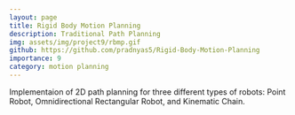 ```yaml
---
layout: page
title: Rigid Body Motion Planning
description: Traditional Path Planning
img: assets/img/project9/rbmp.gif
github: https://github.com/pradnyas5/Rigid-Body-Motion-Planning
importance: 9
category: motion planning
---
```


Implementaion of 2D path planning for three different types of robots: Point Robot, Omnidirectional Rectangular Robot, and Kinematic Chain.


